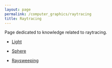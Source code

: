 ```yaml
---
layout: page
permalink: /computer_graphics/raytracing
title: Raytracing
---
```


Page dedicated to knowledge related to raytracing.

- [Light](/wiki/computer_graphics/raytracing/light)

- [Sphere](/wiki/computer_graphics/raytracing/sphere)

- [Raysweeping](/wiki/computer_graphics/raytracing/raysweeping)



